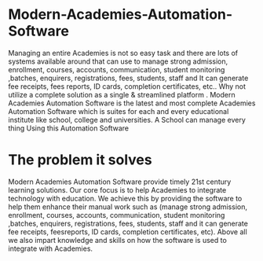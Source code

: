 # Modern-Academies-Automation-Software
Managing an entire Academies is not so easy task and there are lots of systems available around that can use to manage strong admission, enrollment, courses, accounts, communication, student monitoring ,batches, enquirers, registrations, fees, students, staff  and It can generate fee receipts, fees reports, ID cards, completion certificates, etc.. Why not utilize a complete solution as a single &amp; streamlined platform . Modern Academies Automation Software is the latest and most complete Academies Automation Software which is suites for each and every educational institute like school, college and universities. A School can manage every thing Using this Automation Software
# The problem it solves
Modern Academies Automation Software provide timely 21st century learning solutions. Our core focus is to help Academies to integrate technology with education. We achieve this by providing the software to help them enhance their manual work such as (manage strong admission, enrollment, courses, accounts, communication, student monitoring ,batches, enquirers, registrations, fees, students, staff and it can generate fee receipts, feesreports, ID cards, completion certificates, etc). Above all we also impart knowledge and skills on how the software is used to integrate with Academies.
